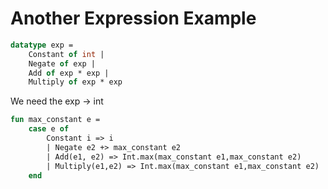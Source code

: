 # Another Expression Example

```sml
datatype exp = 
    Constant of int |
    Negate of exp |
    Add of exp * exp |
    Multiply of exp * exp
```

We need the exp -> int
```sml
fun max_constant e =
    case e of
        Constant i => i
        | Negate e2 +> max_constant e2
        | Add(e1, e2) => Int.max(max_constant e1,max_constant e2)
        | Multiply(e1,e2) => Int.max(max_constant e1,max_constant e2)
    end
```